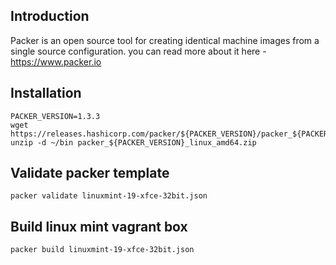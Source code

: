 ## Introduction
Packer is an open source tool for creating identical machine images from a single source configuration.
you can read more about it here - https://www.packer.io

## Installation
```
PACKER_VERSION=1.3.3
wget https://releases.hashicorp.com/packer/${PACKER_VERSION}/packer_${PACKER_VERSION}_linux_amd64.zip
unzip -d ~/bin packer_${PACKER_VERSION}_linux_amd64.zip
```
## Validate packer template
```
packer validate linuxmint-19-xfce-32bit.json
```

## Build linux mint vagrant box
```
packer build linuxmint-19-xfce-32bit.json
```
